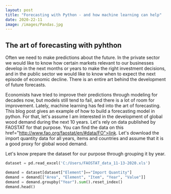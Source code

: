 ```yaml
---
layout: post
title: "Forecasting with Python - and how machine learning can help"
date: 2020-22-11
image: /images/Pandas.jpg
---
```


## The art of forecasting with pyhthon 

Often we need to make predictions about the future. In the private sector we would like to know how certain markets relevant to our businesses develop in the next months or years to make the right investment decisions, and in the public sector we would like to know when to expect the next episode of economic decline. There is an entire art behind the development of future forecasts. 

Economists have tried to improve their predictions through modeling for decades now, but models still tend to fail, and there is a lot of room for improvement. Lately, machine learning has fed into the art of forecasting. This blog post gives an example of how to build a forecasting model in python. For that, let's assume I am interested in the development of global wood demand during the next 10 years. Let's rely on data published by FAOSTAT for that purpose. You can find the data on this <a> href="http://www.fao.org/faostat/en/#data/FO">link</a>. Let's download the import quantity data for all years, items and countries and assume that it is a good proxy for global wood demand. 

Let's know prepare the dataset for our purpose through grouping it by year. 

```python
dataset = pd.read_excel('C:/Users/FAOSTAT_data_11-13-2020.xls')

demand = dataset[dataset["Element"]=="Import Quantity"]
demand = demand[["Area", "Element", "Item", "Year", "Value"]]
demand = demand.groupby("Year").sum().reset_index()
demand.head()

```
